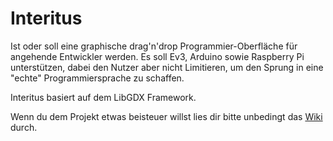 # Interitus
Ist oder soll eine graphische drag'n'drop Programmier-Oberfläche für angehende Entwickler werden.
Es soll Ev3, Arduino sowie Raspberry Pi unterstützen, dabei den Nutzer aber nicht Limitieren, 
um den Sprung in eine "echte" Programmiersprache zu schaffen.


Interitus basiert auf dem LibGDX Framework.

Wenn du dem Projekt etwas beisteuer willst lies dir bitte unbedingt das [Wiki](https://github.com/FT-Interitus/Interitus/wiki "Interitus Wiki") durch.
